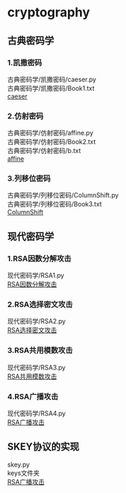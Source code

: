 # cryptography
## 古典密码学
### 1.凯撒密码
古典密码学/凯撒密码/caeser.py  
古典密码学/凯撒密码/Book1.txt  
[caeser](https://github.com/Celint/cryptography/tree/master/古典密码学/凯撒密码)
### 2.仿射密码
古典密码学/仿射密码/affine.py  
古典密码学/仿射密码/Book2.txt  
古典密码学/仿射密码/b.txt  
[affine](https://github.com/Celint/cryptography/tree/master/古典密码学/仿射密码)
### 3.列移位密码
古典密码学/列移位密码/ColumnShift.py  
古典密码学/列移位密码/Book3.txt  
[ColumnShift](https://github.com/Celint/cryptography/tree/master/古典密码学/列移位密码)
## 现代密码学
### 1.RSA因数分解攻击
现代密码学/RSA1.py  
[RSA因数分解攻击](https://github.com/Celint/cryptography/tree/master/现代密码学)
### 2.RSA选择密文攻击
现代密码学/RSA2.py  
[RSA选择密文攻击](https://github.com/Celint/cryptography/tree/master/现代密码学)
### 3.RSA共用模数攻击
现代密码学/RSA3.py  
[RSA共用模数攻击](https://github.com/Celint/cryptography/tree/master/现代密码学)
### 4.RSA广播攻击
现代密码学/RSA4.py  
[RSA广播攻击](https://github.com/Celint/cryptography/tree/master/现代密码学)
## SKEY协议的实现
skey.py  
keys文件夹  
[RSA广播攻击](https://github.com/Celint/cryptography/tree/master/skey.py)